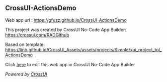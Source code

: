 ## CrossUI-ActionsDemo
Web app url : https://gfuzz.github.io/CrossUI-ActionsDemo

This project was created by CrossUI No-Code App Builder: https://crossui.com/RADGithub

Based on template: https://linb.github.io/CrossUI_Assets/assets/projects/Simple/xui_project_tpl_ActionsDemo

Click [here](https://crossui.com/RADGithub/#!from=github&owner=gfuzz&repo=CrossUI-ActionsDemo) to edit this web app in CrossUI No-Code App Builder

<i>Powered by [CrossUI](https://crossui.com)</i>
